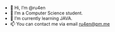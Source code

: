 - 👋 Hi, I’m @ru4en
- 👀 I’m a Computer Science student.
- 🌱 I’m currently learning JAVA.
- 📫 You can contact me via email ru4en@pm.me

<!---
ru4en/ru4en is a ✨ special ✨ repository because its `README.md` (this file) appears on your GitHub profile.
You can click the Preview link to take a look at your changes.
--->
